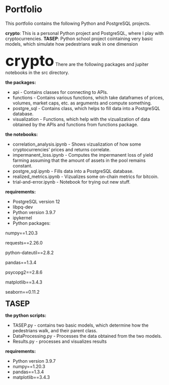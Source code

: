# Portfolio

This portfolio contains the following Python and PostgreSQL projects.

**crypto**:  This is a personal Python project and PostgreSQL, where I play with cryptocurrencies. 
**TASEP**: Python school project cointaining very basic models, which simulate how pedestrians walk in one dimension

<font size="20">**crypto**</font>
There are the following packages and jupiter notebooks in the src directory.

**the packages:**

* api - Contains classes for connecting to APIs.
* functions - Contains various functions, which take dataframes of prices, volumes, market caps, etc. as arguments and compute something.
* postgre_sql - Contains class, which helps to fill data into a PostgreSQL database.
* visualization - Functions, which help with the vizualization of data obtained by the APIs and functions from functions package.

**the notebooks:**
* correlation_analysis.ipynb - Shows vizualization of how some cryptocurrencies' prices and returns correlate.
* impermanent_loss.ipynb - Computes the impermanent loss of yield farming assuming that the amount of assets in the pool remains constant.
* postgre_sql.ipynb - Fills data into a PostgreSQL database.
* realized_metrics.ipynb - Vizualizes some on-chain metrics for bitcoin.
* trial-and-error.ipynb - Notebook for trying out new stuff.

**requirements:**

* PostgreSQL version 12 
* libpq-dev
* Python version 3.9.7
* ipykernel
* Python packages:

numpy==1.20.3

requests==2.26.0

python-dateutil==2.8.2

pandas==1.3.4

psycopg2==2.8.6

matplotlib==3.4.3

seaborn==0.11.2


<font size="5">**TASEP**</font>

**the python scripts:**

* TASEP.py - contains two basic models, which determine how the pedestrians walk, and their parent class.
* DataProcessing.py - Processes the data obtained from the two models.
* Results.py - processes and visualizes results

**requirements:**

* Python version 3.9.7
* numpy==1.20.3
* pandas==1.3.4
* matplotlib==3.4.3
